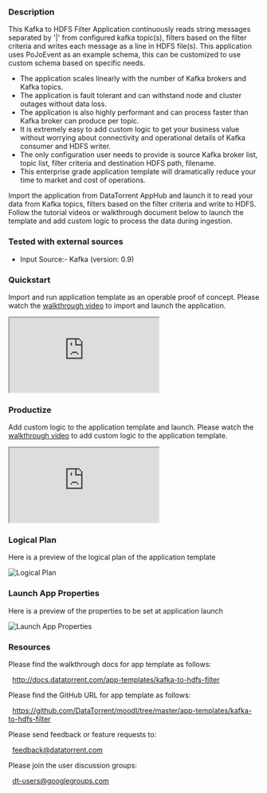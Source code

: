 ### Description
This Kafka to HDFS Filter Application continuously reads string messages separated by '|' from configured kafka topic(s), filters based on the filter criteria and writes each message as a line in HDFS file(s). This application uses PoJoEvent as an example schema, this can be customized to use custom schema based on specific needs.
- The application scales linearly with the number of Kafka brokers and Kafka topics.
- The application is fault tolerant and can withstand node and cluster outages without data loss.
- The application is also highly performant and can process faster than Kafka broker can produce per topic.
- It is extremely easy to add custom logic to get your business value without worrying about connectivity and operational details of Kafka consumer and HDFS writer.
- The only configuration user needs to provide is source Kafka broker list, topic list, filter criteria and destination HDFS path, filename.
- This enterprise grade application template will dramatically reduce your time to market and cost of operations.

Import the application from DataTorrent AppHub and launch it to read your data from Kafka topics, filters based on the filter criteria and write to HDFS. Follow the tutorial videos or walkthrough document below to launch the template and add custom logic to process the data during ingestion.

### Tested with external sources
- Input Source:- Kafka (version: 0.9)

### Quickstart
Import and run application template as an operable proof of concept. Please watch the [walkthrough video](https://www.youtube.com/watch?v=taHc_QJUfBg) to import and launch the application.

<iframe src="https://www.youtube.com/embed/taHc_QJUfBg?enablejsapi=1" allowfullscreen="allowfullscreen" class="video" style="position: relative;" id="basicVideo" ga-track="basicVideo"></iframe>

### Productize
Add custom logic to the application template and launch. Please watch the [walkthrough video](https://www.youtube.com/watch?v=S6CB4XgRHCE) to add custom logic to the application template.

<iframe src="https://www.youtube.com/embed/S6CB4XgRHCE?enablejsapi=1" allowfullscreen="allowfullscreen" class="video" id="advancedVideo" ga-track="advancedVideo"></iframe>

### Logical Plan

Here is a preview of the logical plan of the application template

![Logical Plan](https://www.datatorrent.com/wp-content/uploads/2016/12/kafka_to_hdfs_filter_DAG.png)

### Launch App Properties

Here is a preview of the properties to be set at application launch

![Launch App Properties](https://www.datatorrent.com/wp-content/uploads/2016/12/kafka_to_hdfs_filter_properties.png)

### Resources

Please find the walkthrough docs for app template as follows:

&nbsp; <a href="http://docs.datatorrent.com/app-templates/kafka-to-hdfs-filter"  class="docs" id="docs" ga-track="docs" target="_blank">http://docs.datatorrent.com/app-templates/kafka-to-hdfs-filter</a>

Please find the GitHub URL for app template as follows:

&nbsp; <a href="https://github.com/DataTorrent/moodI/tree/master/app-templates/kafka-to-hdfs-filter"  class="github" id="github" ga-track="github" target="_blank">https://github.com/DataTorrent/moodI/tree/master/app-templates/kafka-to-hdfs-filter</a>

Please send feedback or feature requests to:

&nbsp; <a href="mailto:feedback@datatorrent.com"  class="feedback" id="feedback" ga-track="feedback">feedback@datatorrent.com</a>

Please join the user discussion groups:

&nbsp; <a href="mailto:dt-users@googlegroups.com"  class="maillist" id="maillist" ga-track="maillist">dt-users@googlegroups.com</a>
